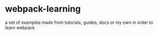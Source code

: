 # webpack-learning
a set of examples made from tutorials, guides, docs or my own in order to learn webpack
